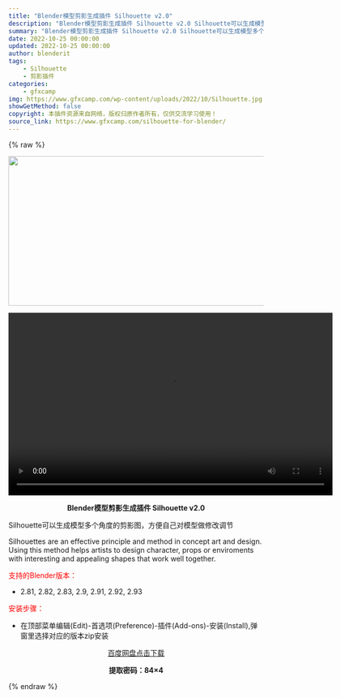 ```yaml
---
title: "Blender模型剪影生成插件 Silhouette v2.0"
description: "Blender模型剪影生成插件 Silhouette v2.0 Silhouette可以生成模型多个角度的剪影图，方便自己对模型做修改调节 Silhouettes are an effective p..."
summary: "Blender模型剪影生成插件 Silhouette v2.0 Silhouette可以生成模型多个角度的剪影图，方便自己对模型做修改调节 Silhouettes are an effective p..."
date: 2022-10-25 00:00:00
updated: 2022-10-25 00:00:00
author: blenderit
tags: 
    - Silhouette
    - 剪影插件
categories:
    - gfxcamp
img: https://www.gfxcamp.com/wp-content/uploads/2022/10/Silhouette.jpg
showGetMethod: false
copyright: 本插件资源来自网络，版权归原作者所有，仅供交流学习使用！
source_link: https://www.gfxcamp.com/silhouette-for-blender/
---
```


{% raw %}
<div><p><img decoding="async" class="aligncenter size-full wp-image-107797" src="https://www.gfxcamp.com/wp-content/uploads/2022/10/Silhouette.jpg" data-src="https://www.gfxcamp.com/wp-content/uploads/2022/10/Silhouette.jpg" alt="" width="590" height="295" data-srcset="https://www.gfxcamp.com/wp-content/uploads/2022/10/Silhouette.jpg 590w, https://www.gfxcamp.com/wp-content/uploads/2022/10/Silhouette-150x75.jpg 150w" data-sizes="(max-width: 590px) 100vw, 590px"><br>
</p><center><div style="width: 640px;" class="wp-video"><!--[if lt IE 9]><script>document.createElement('video');</script><![endif]-->
<video class="wp-video-shortcode" id="video-107800-1" width="640" height="360" preload="true" controls="controls"><source type="video/mp4" src="https://cloud.video.taobao.com//play/u/80049544/p/2/e/6/t/1/382415372015.mp4?_=1"></source><a href="https://cloud.video.taobao.com//play/u/80049544/p/2/e/6/t/1/382415372015.mp4">https://cloud.video.taobao.com//play/u/80049544/p/2/e/6/t/1/382415372015.mp4</a></video></div></center><p style="text-align: center;"><strong>Blender模型剪影生成插件 Silhouette v2.0</strong></p><p>Silhouette可以生成模型多个角度的剪影图，方便自己对模型做修改调节</p><p>Silhouettes are an effective principle and method in concept art and design. Using this method helps artists to design character, props or enviroments with interesting and appealing shapes that work well together.</p><p style="text-align: left;"><span style="color: #ff0000;">支持的Blender版本：</span></p><ul>
<li style="text-align: left;">2.81, 2.82, 2.83, 2.9, 2.91, 2.92, 2.93</li>
</ul><p style="text-align: left;"><span style="color: #ff0000;">安装步骤：</span></p><ul>
<li>在顶部菜单编辑(Edit)-首选项(Preference)-插件(Add-ons)-安装(Install),弹窗里选择对应的版本zip安装</li>
</ul><p style="text-align: center;"><a class="maxbutton-3 maxbutton maxbutton-baidu" target="_blank" rel="noopener" href="https://pan.baidu.com/s/10rOj8pJMwfaGMkFUuAvsTg?pwd=84x4"><span class="mb-text">百度网盘点击下载</span></a></p><p style="text-align: center;"><strong>提取密码：84×4</strong></p></div>
<div style="display: none">gfxcamp</div>
{% endraw %}